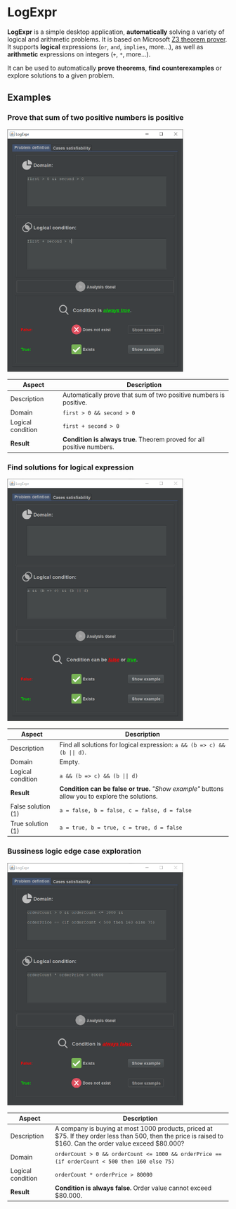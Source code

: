 # LogExpr
**LogExpr** is a simple desktop application, **automatically** solving a variety of logical and arithmetic problems. It is based on Microsoft [Z3 theorem prover](https://github.com/Z3Prover/z3). It supports **logical** expressions (`or`, `and`, `implies`, more...), as well as **arithmetic** expressions on integers (`+`, `*`, more...). 

It can be used to automatically **prove theorems**, **find counterexamples** or explore solutions to a given problem. 

## Examples

### Prove that sum of two positive numbers is positive
<img src="https://raw.githubusercontent.com/avelanarius/log-expr/documentation/img/sum_of_two_non_negative.PNG" height="550px">

| Aspect | Description |
| --- | --- |
| Description | Automatically prove that sum of two positive numbers is positive. |
| Domain | `first > 0 && second > 0` |
| Logical condition | `first + second > 0` |
| **Result** | **Condition is always true.** Theorem proved for all positive numbers. |

### Find solutions for logical expression
<img src="https://raw.githubusercontent.com/avelanarius/log-expr/documentation/img/logical_expression.PNG" height="550px">

| Aspect | Description |
| --- | --- |
| Description | Find all solutions for logical expression: `a && (b => c) && (b \|\| d)`. |
| Domain | Empty. |
| Logical condition | `a && (b => c) && (b \|\| d)` |
| **Result** | **Condition can be false or true.** *"Show example"* buttons allow you to explore the solutions. |
| False solution (1) | `a = false, b = false, c = false, d = false ` |
| True solution (1) | `a = true, b = true, c = true, d = false ` |

### Bussiness logic edge case exploration
<img src="https://raw.githubusercontent.com/avelanarius/log-expr/documentation/img/business_logic.PNG" height="550px">

| Aspect | Description |
| --- | --- |
| Description | A company is buying at most 1000 products, priced at $75. If they order less than 500, then the price is raised to $160. Can the order value exceed $80.000? |
| Domain | `orderCount > 0 && orderCount <= 1000 && orderPrice == (if orderCount < 500 then 160 else 75)` |
| Logical condition | `orderCount * orderPrice > 80000` |
| **Result** | **Condition is always false.** Order value cannot exceed $80.000. |
